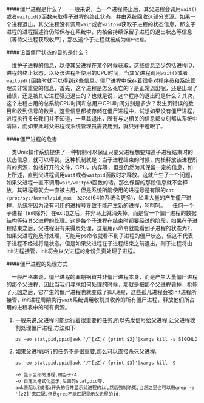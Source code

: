 ####僵尸进程是什么？
&emsp;一般来说，当一个进程终止后，其父进程会调用`wait()`或者`waitpid()`函数来取得子进程的终止状态，并由系统回收这部分资源。如果一个进程退出，其父进程没有调用`wait`或者`waitpid`获取子进程的状态信息，那么子进程的进程描述符仍然保存在系统中，内核会持续保留子进程的退出状态等信息（等待父进程获取收尸），那么这个子进程就被成为`僵尸进程`。

####设置僵尸状态的目的是什么？

&emsp;维护子进程的信息，以便其父进程在某个时候获取，这些信息至少包括进程ID，进程的终止状态，以及该进程所使用的CPU时间，当其父进程调用`wait()`或者`waitpid()`函数时就可以得到这些信息。僵尸进程中保存着很多对程序员和系统管理员非常重要的信息，首先，这个进程是怎么死亡的？是正常退出呢，还是出现了错误，还是被其它进程强迫退出的？也就是说，这个程序的退出码是什么？其次，这个进程占用的总系统CPU时间和总用户CPU时间分别是多少？发生页错误的数目和收到信号的数目。这些信息都被存储在僵尸进程中，试想如果没有僵尸进程，进程执行多长我们并不知道，一旦其退出，所有与之相关的信息都立刻都从系统中清除，而如果此时父进程或系统管理员需要用到，就只好干瞪眼了。

####僵尸进程的危害

&emsp;类Unix操作系统提供了一种机制可以保证只要父进程想要知道子进程结束时的状态信息，就可以得到。这种机制就是：当子进程结束的时候，内核释放该进程所有的资源，包括打开的文件，CPU，内存等，但是仍然为其保留一定的信息，如上所述，直到父进程调用`wait`或者`waitpid`函数时才释放。这就产生了一个问题，如果父进程一直不调用`wait/waitpid`函数的话，那么保留的那段信息就不会释放，其进程号就会一直被占用，但是系统所能使用的进程号是有限的`cat /proc/sys/kernel/pid_max  32768`(64位系统会更多)，如果大量的产生僵尸进程，系统将因为没有可用的进程号导致不能产生新的进程，呵呵呵。
&emsp;任何一个子进程（init除外）在exit()之后，并非马上就消失掉，而是留一个僵尸进程的数据结构等待其父进程的处理。这是每个子进程在结束时都要经过的阶段，如果在子进程结束之后，父进程没有来得及处理，这是用`ps`命令就能看到子进程的状态为`Z`，如果父进程能及时处理，可能用ps命令就看不到子进程的僵尸状态，但这不代表子进程不经过将是状态。但是如果父进程在子进程结束之前退出，则子进程将由init进程接管，init将会以父进程的身份负责处理子进程。

####僵尸进程的处理方式

&emsp;一般严格来说，僵尸进程的罪魁祸首并非僵尸进程本身，而是产生大量僵尸进程的那个父进程，因此当我们寻求如何处理的时候，那就是把那个父进程毙掉，枪毙了元凶之后，它产生的僵尸进程也就变成了`孤儿进程`，这些孤儿进程会被init进程所接管，init进程周期执行`wait`系统调用收割其收养的所有僵尸进程，释放他们所占用的进程表中的所有资源。	

1. 一般来说,父进程可能运行着很重要的任务,所以先发信号给父进程,让父进程收割处理僵尸进程,方法如下:

	```
	ps -eo stat,pid,ppid|awk '/^[zZ]/ {print $3}'|xargs kill -s SIGCHLD
	```

2. 如果父进程运行的任务不是很重要,那么可以直接杀死父进程.

	```
	ps -eo stat,pid,ppid|awk '/^[zZ]/ {print $3}'|xargs kill -9
		
	-e 显示全部的进程,相当于-A.
	-o 自定义格式化显示,后面的stat,pid等.
	awk匹配以Z或者z开头的行并显示父进程的id,然后强制杀死,当然这里也可以用grep -e '[zZ]'来匹配,但是grep不能匹配显示父进程的id.
	```


